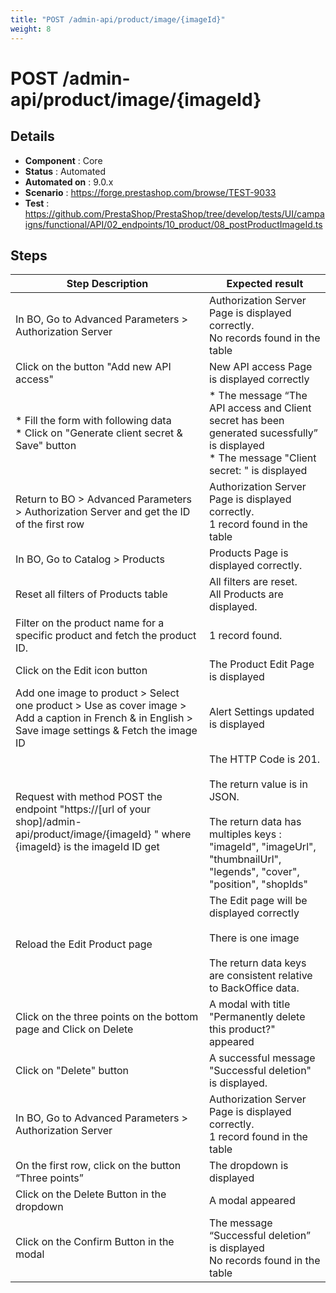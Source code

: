 ```yaml
---
title: "POST /admin-api/product/image/{imageId}"
weight: 8
---
```


# POST /admin-api/product/image/{imageId}
## Details
* **Component** : Core
* **Status** : Automated
* **Automated on** : 9.0.x
* **Scenario** : https://forge.prestashop.com/browse/TEST-9033
* **Test** : https://github.com/PrestaShop/PrestaShop/tree/develop/tests/UI/campaigns/functional/API/02_endpoints/10_product/08_postProductImageId.ts

## Steps
| Step Description | Expected result |
| ----- | ----- |
| In BO, Go to Advanced Parameters > Authorization Server | Authorization Server Page is displayed correctly.<br>No records found in the table |
| Click on the button "Add new API access" | New API access Page is displayed correctly |
| * Fill the form with following data<br> * Click on "Generate client secret & Save" button | * The message “The API access and Client secret has been generated sucessfully” is displayed<br> * The message "Client secret: " is displayed |
| Return to BO > Advanced Parameters > Authorization Server and get the ID of the first row | Authorization Server Page is displayed correctly.<br>1 record found in the table |
| In BO, Go to Catalog > Products | Products Page is displayed correctly. |
| Reset all filters of Products table | All filters are reset. <br>All Products are displayed. |
| Filter on the product name for a specific product and fetch the product ID. | 1 record found. |
| Click on the Edit icon button | The Product Edit Page is displayed |
| Add one image to product > Select one product > Use as cover image > Add a caption in French & in English > Save image settings & Fetch the image ID | Alert Settings updated is displayed |
| Request with method POST the endpoint "https://[url of your shop]/admin-api/product/image/\{imageId} " where \{imageId} is the imageId ID get | The HTTP Code is 201.<br><br>The return value is in JSON.<br><br>The return data has multiples keys : "imageId", "imageUrl", "thumbnailUrl", "legends", "cover", "position", "shopIds" |
| Reload the Edit Product page | The Edit page will be displayed correctly<br><br>There is one image<br><br>The return data keys are consistent relative to BackOffice data. |
| Click on the three points on the bottom page and Click on Delete | A modal with title "Permanently delete this product?" appeared |
| Click on "Delete" button | A successful message "Successful deletion" is displayed. |
| In BO, Go to Advanced Parameters > Authorization Server | Authorization Server Page is displayed correctly.<br>1 record found in the table |
| On the first row, click on the button “Three points” | The dropdown is displayed |
| Click on the Delete Button in the dropdown | A modal appeared |
| Click on the Confirm Button in the modal | The message “Successful deletion” is displayed<br>No records found in the table |
